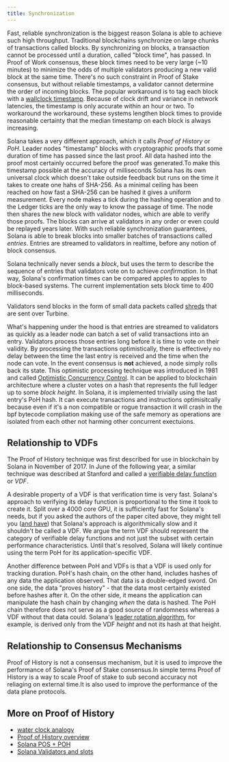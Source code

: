 ```yaml
---
title: Synchronization
---
```


Fast, reliable synchronization is the biggest reason Solana is able to achieve such high throughput. Traditional blockchains synchronize on large chunks of transactions called blocks. By synchronizing on blocks, a transaction cannot be processed until a duration, called "block time", has passed. In Proof of Work consensus, these block times need to be very large \(~10 minutes\) to minimize the odds of multiple validators producing a new valid block at the same time. There's no such constraint in Proof of Stake consensus, but without reliable timestamps, a validator cannot determine the order of incoming blocks. The popular workaround is to tag each block with a [wallclock timestamp](https://en.bitcoin.it/wiki/Block_timestamp). Because of clock drift and variance in network latencies, the timestamp is only accurate within an hour or two. To workaround the workaround, these systems lengthen block times to provide reasonable certainty that the median timestamp on each block is always increasing.

Solana takes a very different approach, which it calls _Proof of History_ or _PoH_. Leader nodes "timestamp" blocks with cryptographic proofs that some duration of time has passed since the last proof. All data hashed into the proof most certainly occurred before the proof was generated.To make this timestamp possible at the accuracy of milliseconds Solana has its own universal clock which doesn't take outside feedback but runs on the time it takes to create one hahs of SHA-256. As a minimal ceiling has been reached on how fast a SHA-256 can be hashed it gives a uniform measurement. Every node makes a tick during the hashing operation and to the Ledger ticks are the only way to know the passage of time. The node then shares the new block with validator nodes, which are able to verify those proofs. The blocks can arrive at validators in any order or even could be replayed years later. With such reliable synchronization guarantees, Solana is able to break blocks into smaller batches of transactions called _entries_. Entries are streamed to validators in realtime, before any notion of block consensus.

Solana technically never sends a _block_, but uses the term to describe the sequence of entries that validators vote on to achieve _confirmation_. In that way, Solana's confirmation times can be compared apples to apples to block-based systems. The current implementation sets block time to 400 milliseconds. 

Validators send blocks in the form of small data packets called [shreds](https://github.com/solana-labs/solana/blob/master/ledger/src/shred.rs) that are sent over Turbine. 

What's happening under the hood is that entries are streamed to validators as quickly as a leader node can batch a set of valid transactions into an entry. Validators process those entries long before it is time to vote on their validity. By processing the transactions optimistically, there is effectively no delay between the time the last entry is received and the time when the node can vote. In the event consensus is **not** achieved, a node simply rolls back its state. This optimistic processing technique was introduced in 1981 and called [Optimistic Concurrency Control](https://en.wikipedia.org/wiki/Optimistic_concurrency_control). It can be applied to blockchain architecture where a cluster votes on a hash that represents the full ledger up to some _block height_. In Solana, it is implemented trivially using the last entry's PoH hash.
It can execute transactions and instructions optimisitcally because even if it's a non compatible or rogue transaction it will crash in the bpf bytecode compliation making use of the safe memory as operations are isolated from each other not harming other concurrent exectuions. 

## Relationship to VDFs

The Proof of History technique was first described for use in blockchain by Solana in November of 2017. In June of the following year, a similar technique was described at Stanford and called a [verifiable delay function](https://eprint.iacr.org/2018/601.pdf) or _VDF_.

A desirable property of a VDF is that verification time is very fast. Solana's approach to verifying its delay function is proportional to the time it took to create it. Split over a 4000 core GPU, it is sufficiently fast for Solana's needs, but if you asked the authors of the paper cited above, they might tell you \([and have](https://github.com/solana-labs/solana/issues/388)\) that Solana's approach is algorithmically slow and it shouldn't be called a VDF. We argue the term VDF should represent the category of verifiable delay functions and not just the subset with certain performance characteristics. Until that's resolved, Solana will likely continue using the term PoH for its application-specific VDF.

Another difference between PoH and VDFs is that a VDF is used only for tracking duration. PoH's hash chain, on the other hand, includes hashes of any data the application observed. That data is a double-edged sword. On one side, the data "proves history" - that the data most certainly existed before hashes after it. On the other side, it means the application can manipulate the hash chain by changing _when_ the data is hashed. The PoH chain therefore does not serve as a good source of randomness whereas a VDF without that data could. Solana's [leader rotation algorithm](synchronization.md#leader-rotation), for example, is derived only from the VDF _height_ and not its hash at that height.

## Relationship to Consensus Mechanisms

Proof of History is not a consensus mechanism, but it is used to improve the performance of Solana's Proof of Stake consensus.In simple terms Proof of History is a way to scale Proof of stake to sub second accuracy not reliaging on external time.It is also used to improve the performance of the data plane protocols.

## More on Proof of History

- [water clock analogy](https://medium.com/solana-labs/proof-of-history-explained-by-a-water-clock-e682183417b8)
- [Proof of History overview](https://medium.com/solana-labs/proof-of-history-a-clock-for-blockchain-cf47a61a9274)
- [Solana POS + POH](https://www.shinobi-systems.com/primer.html)
- [Solana Validators and slots](https://mirror.xyz/madhavg.eth/yIKQdvOnTmq5LhDUQam-XWUrDGWYv8MTigAQ309tXVc)
